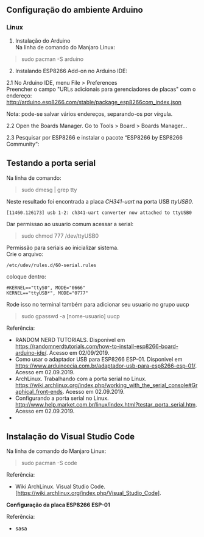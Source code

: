 ## Configuração do ambiente Arduino

### Linux
  
1. Instalação do Arduino  
Na linha de comando do Manjaro Linux:  

> sudo pacman -S arduino  

2. Instalando ESP8266 Add-on no Arduino IDE:  
   
2.1 No Arduino IDE, menu File > Preferences  
Preencher o campo "URLs adicionais para gerenciadores de placas" com o endereço:  
http://arduino.esp8266.com/stable/package_esp8266com_index.json  

Nota: pode-se salvar vários endereços, separando-os por vírgula.

2.2 Open the Boards Manager. Go to Tools > Board > Boards Manager…  

2.3 Pesquisar por ESP8266 e instalar o pacote “ESP8266 by ESP8266 Community“:

## Testando a porta serial  
Na linha de comando:  

> sudo dmesg | grep tty

Neste resultado foi encontrada a placa _CH341-uart_ na porta USB _ttyUSB0_.

    [11460.126173] usb 1-2: ch341-uart converter now attached to ttyUSB0

Dar permissao ao usuario comum acessar a serial:  

> sudo chmod 777 /dev/ttyUSB0  

Permissão para seriais ao inicializar sistema.  
Crie o arquivo:  

    /etc/udev/rules.d/60-serial.rules 
 
coloque dentro:  

    #KERNEL=="ttyS0", MODE="0666"  
    KERNEL=="ttyUSB*", MODE="0777"
 
Rode isso no terminal também para adicionar seu usuario no grupo uucp

> sudo gpasswd -a [nome-usuario] uucp 


Referência:  
- RANDOM NERD TUTORIALS. Disponivel em https://randomnerdtutorials.com/how-to-install-esp8266-board-arduino-ide/. Acesso em 02/09/2019.  
- Como usar o adaptador USB para ESP8266 ESP-01. Disponivel em https://www.arduinoecia.com.br/adaptador-usb-para-esp8266-esp-01/. Acesso em 02.09.2019.
- ArchLinux. Trabalhando com a porta serial no Linux. https://wiki.archlinux.org/index.php/working_with_the_serial_console#Graphical_front-ends. Acesso em 02.09.2019.  
- Configurando a porta serial no Linux. http://www.help.market.com.br/linux/index.html?testar_porta_serial.htm. Acesso em 02.09.2019.
- 
  

## Instalação do Visual Studio Code  

   Na linha de comando do Manjaro Linux:  
   > sudo pacman -S code

   Referência:  
   - Wiki ArchLinux. Visual Studio Code.  [https://wiki.archlinux.org/index.php/Visual_Studio_Code].

**Configuração da placa ESP8266 ESP-01**  

Referência:  
- sasa